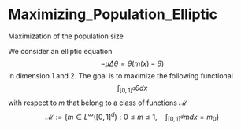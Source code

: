 # Maximizing_Population_Elliptic
Maximization of the population size

We consider an elliptic equation 
$$ - \mu\Delta \theta=\theta(m(x)-\theta)$$
in dimension 1 and 2. The goal is to maximize the following functional
$$\int_{[0,1]^d} \theta dx$$
with respect to $m$ that belong to a class of functions $\mathcal{M}$
$$ \mathcal{M}:=\left\{ m\in L^\infty([0,1]^d): 0\leq m\leq 1,\quad \int_{[0,1]^d}mdx=m_0\right\}$$



